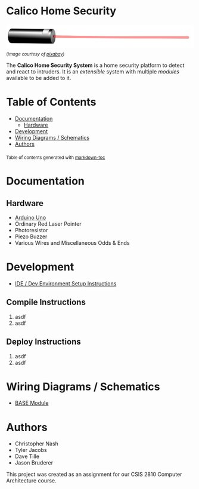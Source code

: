 Calico Home Security
====================

![Laser Pointer](./docs/laser-160991.png)
<sub>(_Image courtesy of [pixabay](https://pixabay.com/en/laser-optics-science-laser-pointer-160991/)_)</sub>

The **Calico Home Security System** is a home security platform to detect and react to intruders. It is an _extensible_ system with multiple _modules_ available to be added to it.


Table of Contents
=================

- [Documentation](#documentation)
  * [Hardware](#hardware)
- [Development](#development)
- [Wiring Diagrams / Schematics](#wiring-diagrams--schematics)
- [Authors](#authors)

<sub>Table of contents generated with <a href='http://ecotrust-canada.github.io/markdown-toc/'>markdown-toc</a></sub>

Documentation
=============

Hardware
--------

* [Arduino Uno](https://www.arduino.cc/en/Main/ArduinoBoardUno)
* Ordinary Red Laser Pointer
* Photoresistor
* Piezo Buzzer
* Various Wires and Miscellaneous Odds & Ends


Development
===========

* [IDE / Dev Environment Setup Instructions](./docs/development/dev_environment_setup.md)

Compile Instructions
--------------------

1. asdf
2. asdf

Deploy Instructions
-------------------

1. asdf
2. asdf


Wiring Diagrams / Schematics
============================

* [BASE Module](./docs/circuit_diagrams/module_BASE/README.md)


Authors
=======

* Christopher Nash
* Tyler Jacobs
* Dave Tille
* Jason Bruderer

This project was created as an assignment for our CSIS 2810 Computer Architecture course.
